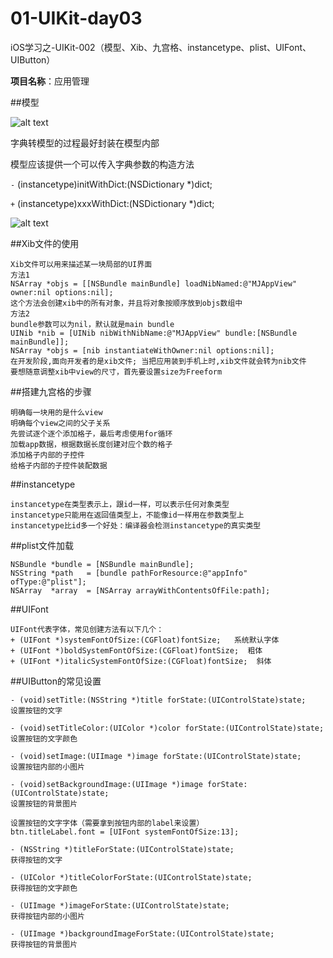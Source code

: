 01-UIKit-day03
==============
iOS学习之-UIKit-002（模型、Xib、九宫格、instancetype、plist、UIFont、UIButton）

**项目名称**：应用管理

##模型

 ![alt text](/资料/images/字典转模型的好处.png "字典转模型的好处")

   字典转模型的过程最好封装在模型内部
   
   模型应该提供一个可以传入字典参数的构造方法
   
   `-` (instancetype)initWithDict:(NSDictionary *)dict;
   
   `+` (instancetype)xxxWithDict:(NSDictionary *)dict;

![alt text](/资料/images/字典转模型过程.png "字典转模型过程")

##Xib文件的使用

    Xib文件可以用来描述某一块局部的UI界面
    方法1
    NSArray *objs = [[NSBundle mainBundle] loadNibNamed:@"MJAppView" owner:nil options:nil];
    这个方法会创建xib中的所有对象，并且将对象按顺序放到objs数组中
    方法2
    bundle参数可以为nil，默认就是main bundle
    UINib *nib = [UINib nibWithNibName:@"MJAppView" bundle:[NSBundle mainBundle]];
    NSArray *objs = [nib instantiateWithOwner:nil options:nil];
    在开发阶段,面向开发者的是xib文件; 当把应用装到手机上时,xib文件就会转为nib文件
    要想随意调整xib中view的尺寸，首先要设置size为Freeform

##搭建九宫格的步骤

    明确每一块用的是什么view
    明确每个view之间的父子关系
    先尝试逐个逐个添加格子，最后考虑使用for循环
    加载app数据，根据数据长度创建对应个数的格子
    添加格子内部的子控件
    给格子内部的子控件装配数据

##instancetype

    instancetype在类型表示上，跟id一样，可以表示任何对象类型
    instancetype只能用在返回值类型上，不能像id一样用在参数类型上
    instancetype比id多一个好处：编译器会检测instancetype的真实类型

##plist文件加载

    NSBundle *bundle = [NSBundle mainBundle];
    NSString *path   = [bundle pathForResource:@"appInfo" ofType:@"plist"];
    NSArray  *array  = [NSArray arrayWithContentsOfFile:path];

##UIFont

    UIFont代表字体，常见创建方法有以下几个：
    + (UIFont *)systemFontOfSize:(CGFloat)fontSize;   系统默认字体
    + (UIFont *)boldSystemFontOfSize:(CGFloat)fontSize;  粗体
    + (UIFont *)italicSystemFontOfSize:(CGFloat)fontSize;  斜体

##UIButton的常见设置

    - (void)setTitle:(NSString *)title forState:(UIControlState)state;
    设置按钮的文字

    - (void)setTitleColor:(UIColor *)color forState:(UIControlState)state;
    设置按钮的文字颜色

    - (void)setImage:(UIImage *)image forState:(UIControlState)state; 
    设置按钮内部的小图片

    - (void)setBackgroundImage:(UIImage *)image forState:(UIControlState)state;
    设置按钮的背景图片

    设置按钮的文字字体（需要拿到按钮内部的label来设置）
    btn.titleLabel.font = [UIFont systemFontOfSize:13];

    - (NSString *)titleForState:(UIControlState)state; 
    获得按钮的文字

    - (UIColor *)titleColorForState:(UIControlState)state;
    获得按钮的文字颜色

    - (UIImage *)imageForState:(UIControlState)state;
    获得按钮内部的小图片

    - (UIImage *)backgroundImageForState:(UIControlState)state;
    获得按钮的背景图片
